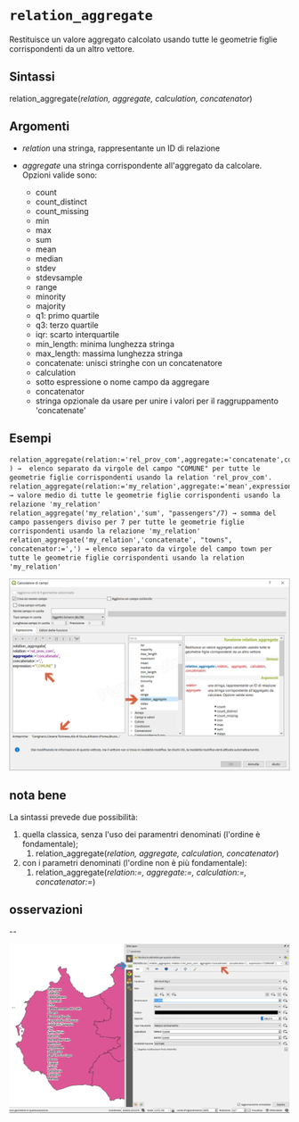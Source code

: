 # `relation_aggregate`

Restituisce un valore aggregato calcolato usando tutte le geometrie figlie corrispondenti da un altro vettore.

## Sintassi

relation_aggregate(_relation, aggregate, calculation, concatenator_)

## Argomenti

* _relation_ una stringa, rappresentante un ID di relazione
* _aggregate_ una stringa corrispondente all'aggregato da calcolare. Opzioni valide sono:

    * count
    * count_distinct
    * count_missing
    * min
    * max
    * sum
    * mean
    * median
    * stdev
    * stdevsample
    * range
    * minority
    * majority
    * q1: primo quartile
    * q3: terzo quartile
    * iqr: scarto interquartile
    * min_length: minima lunghezza stringa
    * max_length: massima lunghezza stringa
    * concatenate: unisci stringhe con un concatenatore
    * calculation
    * sotto espressione o nome campo da aggregare
    * concatenator
    * stringa opzionale da usare per unire i valori per il raggruppamento 'concatenate'

## Esempi

```
relation_aggregate(relation:='rel_prov_com',aggregate:='concatenate',concatenator:=',',expression:="COMUNE" ) →  elenco separato da virgole del campo "COMUNE" per tutte le geometrie figlie corrispondenti usando la relation 'rel_prov_com'.
relation_aggregate(relation:='my_relation',aggregate:='mean',expression:="passengers") → valore medio di tutte le geometrie figlie corrispondenti usando la relazione 'my_relation'
relation_aggregate('my_relation','sum', "passengers"/7) → somma del campo passengers diviso per 7 per tutte le geometrie figlie corrispondenti usando la relazione 'my_relation' 
relation_aggregate('my_relation','concatenate', "towns", concatenator:=',') → elenco separato da virgole del campo town per tutte le geometrie figlie corrispondenti usando la relation 'my_relation'
```

![](/img/aggregates/relation_aggregate/relation_aggregate1.png)

## nota bene

La sintassi prevede due possibilità:
1. quella classica, senza l'uso dei paramentri denominati (l'ordine è fondamentale);
    1. relation_aggregate(_relation, aggregate, calculation, concatenator_)
2. con i parametri denominati (l'ordine non è più fondamentale): 
    1. relation_aggregate(_relation:=, aggregate:=, calculation:=, concatenator:=_)

## osservazioni

--

![](/img/aggregates/relation_aggregate/relation_aggregate2.png)